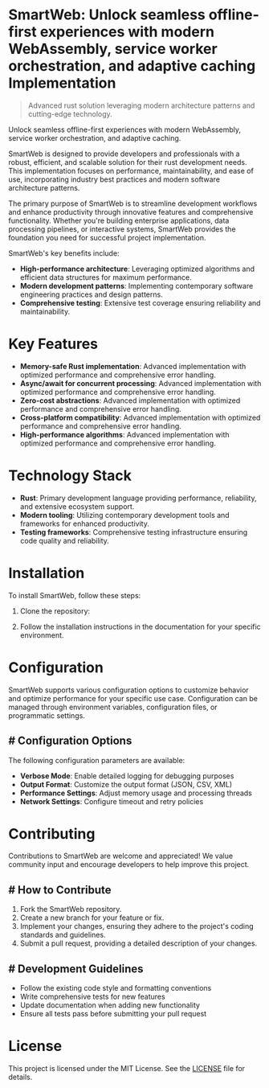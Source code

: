 <!-- fallback_SmartWeb_20250727063043_21251 -->

# SmartWeb: Unlock seamless offline-first experiences with modern WebAssembly, service worker orchestration, and adaptive caching Implementation
> Advanced rust solution leveraging modern architecture patterns and cutting-edge technology.

Unlock seamless offline-first experiences with modern WebAssembly, service worker orchestration, and adaptive caching.

SmartWeb is designed to provide developers and professionals with a robust, efficient, and scalable solution for their rust development needs. This implementation focuses on performance, maintainability, and ease of use, incorporating industry best practices and modern software architecture patterns.

The primary purpose of SmartWeb is to streamline development workflows and enhance productivity through innovative features and comprehensive functionality. Whether you're building enterprise applications, data processing pipelines, or interactive systems, SmartWeb provides the foundation you need for successful project implementation.

SmartWeb's key benefits include:

* **High-performance architecture**: Leveraging optimized algorithms and efficient data structures for maximum performance.
* **Modern development patterns**: Implementing contemporary software engineering practices and design patterns.
* **Comprehensive testing**: Extensive test coverage ensuring reliability and maintainability.

# Key Features

* **Memory-safe Rust implementation**: Advanced implementation with optimized performance and comprehensive error handling.
* **Async/await for concurrent processing**: Advanced implementation with optimized performance and comprehensive error handling.
* **Zero-cost abstractions**: Advanced implementation with optimized performance and comprehensive error handling.
* **Cross-platform compatibility**: Advanced implementation with optimized performance and comprehensive error handling.
* **High-performance algorithms**: Advanced implementation with optimized performance and comprehensive error handling.

# Technology Stack

* **Rust**: Primary development language providing performance, reliability, and extensive ecosystem support.
* **Modern tooling**: Utilizing contemporary development tools and frameworks for enhanced productivity.
* **Testing frameworks**: Comprehensive testing infrastructure ensuring code quality and reliability.

# Installation

To install SmartWeb, follow these steps:

1. Clone the repository:


2. Follow the installation instructions in the documentation for your specific environment.

# Configuration

SmartWeb supports various configuration options to customize behavior and optimize performance for your specific use case. Configuration can be managed through environment variables, configuration files, or programmatic settings.

## # Configuration Options

The following configuration parameters are available:

* **Verbose Mode**: Enable detailed logging for debugging purposes
* **Output Format**: Customize the output format (JSON, CSV, XML)
* **Performance Settings**: Adjust memory usage and processing threads
* **Network Settings**: Configure timeout and retry policies

# Contributing

Contributions to SmartWeb are welcome and appreciated! We value community input and encourage developers to help improve this project.

## # How to Contribute

1. Fork the SmartWeb repository.
2. Create a new branch for your feature or fix.
3. Implement your changes, ensuring they adhere to the project's coding standards and guidelines.
4. Submit a pull request, providing a detailed description of your changes.

## # Development Guidelines

* Follow the existing code style and formatting conventions
* Write comprehensive tests for new features
* Update documentation when adding new functionality
* Ensure all tests pass before submitting your pull request

# License

This project is licensed under the MIT License. See the [LICENSE](https://github.com/marcmotta/SmartWeb/blob/main/LICENSE) file for details.
